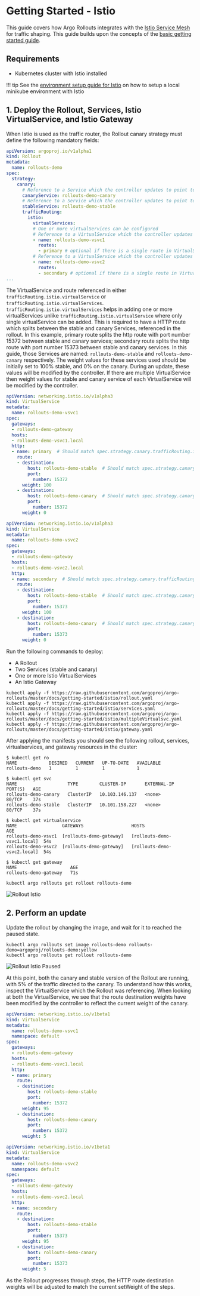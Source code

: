 # Getting Started - Istio

This guide covers how Argo Rollouts integrates with the [Istio Service Mesh](https://istio.io/) 
for traffic shaping. 
This guide builds upon the concepts of the [basic getting started guide](../../getting-started.md).

## Requirements
- Kubernetes cluster with Istio installed

!!! tip
    See the [environment setup guide for Istio](../setup/index.md#istio-setup) on how to setup a
    local minikube environment with Istio

## 1. Deploy the Rollout, Services, Istio VirtualService, and Istio Gateway

When Istio is used as the traffic router, the Rollout canary strategy must define the following
mandatory fields:

```yaml
apiVersion: argoproj.io/v1alpha1
kind: Rollout
metadata:
  name: rollouts-demo
spec:
  strategy:
    canary:
      # Reference to a Service which the controller updates to point to the canary ReplicaSet
      canaryService: rollouts-demo-canary
      # Reference to a Service which the controller updates to point to the stable ReplicaSet
      stableService: rollouts-demo-stable
      trafficRouting:
        istio:
          virtualServices:
          # One or more virtualServices can be configured
          # Reference to a VirtualService which the controller updates with canary weights.
          - name: rollouts-demo-vsvc1
            routes:
            - primary # optional if there is a single route in VirtualService, required otherwise
          # Reference to a VirtualService which the controller updates with canary weights
          - name: rollouts-demo-vsvc2
            routes:
            - secondary # optional if there is a single route in VirtualService, required otherwise
...
```

The VirtualService and route referenced in either `trafficRouting.istio.virtualService` or
`trafficRouting.istio.virtualServices`. `trafficRouting.istio.virtualServices` helps in adding
one or more virtualServices unlike `trafficRouting.istio.virtualService` where only single virtualService can be added.
This is required to have a HTTP route which splits between the stable and canary Services, referenced in the rollout.
In this example, primary route splits the http route with port number 15372 between stable and canary services;
secondary route splits the http route with port number 15373 between stable and canary services.
In this guide, those Services are named: `rollouts-demo-stable` and `rollouts-demo-canary` 
respectively. The weight values for these services used should be initially set to 100% stable, 
and 0% on the canary. During an update, these values will be modified by the controller.
If there are multiple VirtualService then weight values for stable and canary service of each VirtualService
will be modified by the controller.

```yaml
apiVersion: networking.istio.io/v1alpha3
kind: VirtualService
metadata:
  name: rollouts-demo-vsvc1
spec:
  gateways:
  - rollouts-demo-gateway
  hosts:
  - rollouts-demo-vsvc1.local
  http:
  - name: primary  # Should match spec.strategy.canary.trafficRouting.istio.virtualServices.routes
    route:
    - destination:
        host: rollouts-demo-stable  # Should match spec.strategy.canary.stableService
        port:
          number: 15372
      weight: 100
    - destination:
        host: rollouts-demo-canary  # Should match spec.strategy.canary.canaryService
        port:
          number: 15372
      weight: 0

```

```yaml
apiVersion: networking.istio.io/v1alpha3
kind: VirtualService
metadata:
  name: rollouts-demo-vsvc2
spec:
  gateways:
  - rollouts-demo-gateway
  hosts:
  - rollouts-demo-vsvc2.local
  http:
  - name: secondary  # Should match spec.strategy.canary.trafficRouting.istio.virtualServices.routes
    route:
    - destination:
        host: rollouts-demo-stable  # Should match spec.strategy.canary.stableService
        port:
          number: 15373
      weight: 100
    - destination:
        host: rollouts-demo-canary  # Should match spec.strategy.canary.canaryService
        port:
          number: 15373
      weight: 0

```

Run the following commands to deploy:

* A Rollout
* Two Services (stable and canary)
* One or more Istio VirtualServices
* An Istio Gateway

```shell
kubectl apply -f https://raw.githubusercontent.com/argoproj/argo-rollouts/master/docs/getting-started/istio/rollout.yaml
kubectl apply -f https://raw.githubusercontent.com/argoproj/argo-rollouts/master/docs/getting-started/istio/services.yaml
kubectl apply -f https://raw.githubusercontent.com/argoproj/argo-rollouts/master/docs/getting-started/istio/multipleVirtualsvc.yaml
kubectl apply -f https://raw.githubusercontent.com/argoproj/argo-rollouts/master/docs/getting-started/istio/gateway.yaml
```

After applying the manifests you should see the following rollout, services, virtualservices, 
and gateway resources in the cluster:

```shell
$ kubectl get ro
NAME            DESIRED   CURRENT   UP-TO-DATE   AVAILABLE
rollouts-demo   1         1         1            1

$ kubectl get svc
NAME                   TYPE        CLUSTER-IP       EXTERNAL-IP   PORT(S)   AGE
rollouts-demo-canary   ClusterIP   10.103.146.137   <none>        80/TCP    37s
rollouts-demo-stable   ClusterIP   10.101.158.227   <none>        80/TCP    37s

$ kubectl get virtualservice
NAME                 GATEWAYS                  HOSTS                        AGE
rollouts-demo-vsvc1  [rollouts-demo-gateway]   [rollouts-demo-vsvc1.local]  54s
rollouts-demo-vsvc2  [rollouts-demo-gateway]   [rollouts-demo-vsvc2.local]  54s

$ kubectl get gateway
NAME                    AGE
rollouts-demo-gateway   71s
```

```shell
kubectl argo rollouts get rollout rollouts-demo
```

![Rollout Istio](rollout-istio.png)


## 2. Perform an update

Update the rollout by changing the image, and wait for it to reached the paused state.

```shell
kubectl argo rollouts set image rollouts-demo rollouts-demo=argoproj/rollouts-demo:yellow
kubectl argo rollouts get rollout rollouts-demo
```

![Rollout Istio Paused](paused-rollout-istio.png)

At this point, both the canary and stable version of the Rollout are running, with 5% of the
traffic directed to the canary. To understand how this works, inspect the VirtualService which
the Rollout was referencing. When looking at both the VirtualService, we see that the route destination
weights have been modified by the controller to reflect the current weight of the canary.

```yaml
apiVersion: networking.istio.io/v1beta1
kind: VirtualService
metadata:
  name: rollouts-demo-vsvc1
  namespace: default
spec:
  gateways:
  - rollouts-demo-gateway
  hosts:
  - rollouts-demo-vsvc1.local
  http:
  - name: primary
    route:
    - destination:
        host: rollouts-demo-stable
        port:
          number: 15372
      weight: 95
    - destination:
        host: rollouts-demo-canary
        port:
          number: 15372
      weight: 5
```

```yaml
apiVersion: networking.istio.io/v1beta1
kind: VirtualService
metadata:
  name: rollouts-demo-vsvc2
  namespace: default
spec:
  gateways:
  - rollouts-demo-gateway
  hosts:
  - rollouts-demo-vsvc2.local
  http:
  - name: secondary
    route:
    - destination:
        host: rollouts-demo-stable
        port:
          number: 15373
      weight: 95
    - destination:
        host: rollouts-demo-canary
        port:
          number: 15373
      weight: 5
```

As the Rollout progresses through steps, the HTTP route destination weights will be adjusted to
match the current setWeight of the steps.
